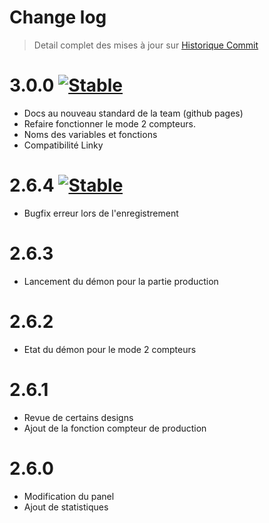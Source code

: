 Change log
==========

> Detail complet des mises à jour sur [Historique
> Commit](https://github.com/Jeedom-Plugins-Extra/plugin-teleinfo/commits/master)


3.0.0 [![Stable](https://img.shields.io/badge/version-beta-yellow.svg?longCache=true&style=flat-square)](https://github.com/Jeedom-Plugins-Extra/plugin-teleinfo/milestone/1)
=====
- Docs au nouveau standard de la team (github pages)
- Refaire fonctionner le mode 2 compteurs.
- Noms des variables et fonctions
- Compatibilité Linky

2.6.4 [![Stable](https://img.shields.io/badge/version-stable-brightgreen.svg?longCache=true&style=flat-square)](https://github.com/Jeedom-Plugins-Extra/plugin-teleinfo/releases)
=====
- Bugfix erreur lors de l'enregistrement

2.6.3
=====
- Lancement du démon pour la partie production

2.6.2
=====
- Etat du démon pour le mode 2 compteurs

2.6.1
=====
- Revue de certains designs
- Ajout de la fonction compteur de production

2.6.0
=====
- Modification du panel
- Ajout de statistiques
